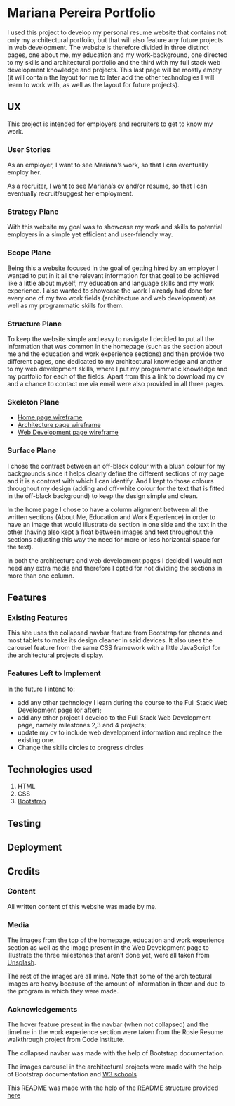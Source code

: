 # Mariana Pereira Portfolio

I used this project to develop my personal resume website that contains not only my architectural portfolio, but that will also feature any future projects in web development. The website is therefore divided in three distinct pages, one about me, my education and my work-background, one directed to my skills and architectural portfolio and the third with my full stack web development knowledge and projects.
This last page will be mostly empty (it will contain the layout for me to later add the other technologies I will learn to work with, as well as the layout for future projects).

## UX

This project is intended for employers and recruiters to get to know my work.

### User Stories

As an employer, I want to see Mariana’s work, so that I can eventually employ her.

As a recruiter, I want to see Mariana’s cv and/or resume, so that I can eventually recruit/suggest her employment.

### Strategy Plane

With this website my goal was to showcase my work and skills to potential employers in a simple yet efficient and user-friendly way.

### Scope Plane

Being this a website focused in the goal of getting hired by an employer I wanted to put in it all the relevant information for that goal to be achieved like a little about myself, my education and language skills and my work experience. I also wanted to showcase the work I already had done for every one of my two work fields (architecture and web development) as well as my programmatic skills for them.

### Structure Plane

To keep the website simple and easy to navigate I decided to put all the information that was common in the homepage (such as the section about me and the education and work experience sections) and then provide two different pages, one dedicated to my architectural knowledge and another to my web development skills, where I put my programmatic knowledge and my portfolio for each of the fields. Apart from this a link to download my cv and a chance to contact me via email were also provided in all three pages.

### Skeleton Plane

-	[Home page wireframe](wireframes/home.jpg)
-	[Architecture page wireframe](wireframes/architecture.jpg)
-	[Web Development page wireframe](wireframes/webdevelopment.jpg)

### Surface Plane

I chose the contrast between an off-black colour with a blush colour for my backgrounds since it helps clearly define the different sections of my page and it is a contrast with which I can identify. And I kept to those colours throughout my design (adding and off-white colour for the text that is fitted in the off-black background) to keep the design simple and clean.

In the home page I chose to have a column alignment between all the written sections (About Me, Education and Work Experience) in order to have an image that would illustrate de section in one side and the text in the other (having also kept a float between images and text throughout the sections adjusting this way the need for more or less horizontal space for the text).

In both the architecture and web development pages I decided I would not need any extra media and therefore I opted for not dividing the sections in more than one column.

## Features

### Existing Features

This site uses the collapsed navbar feature from Bootstrap for phones and most tablets to make its design cleaner in said devices. It also uses the carousel feature from the same CSS framework with a little JavaScript for the architectural projects display.

### Features Left to Implement

In the future I intend to:
-	add any other technology I learn during the course to the Full Stack Web Development page (or after);
-	add any other project I develop to the Full Stack Web Development page, namely milestones 2,3 and 4 projects;
-	update my cv to include web development information and replace the existing one.
-	Change the skills circles to progress circles

## Technologies used

1.	HTML
2.	CSS
3.	[Bootstrap](https://getbootstrap.com/)

## Testing

## Deployment

## Credits

### Content 

All written content of this website was made by me.

### Media 

The images from the top of the homepage, education and work experience section as well as the image present in the Web Development page to illustrate the three milestones that aren’t done yet, were all taken from [Unsplash](https://unsplash.com/).

The rest of the images are all mine. Note that some of the architectural images are heavy because of the amount of information in them and due to the program in which they were made.

### Acknowledgements

The hover feature present in the navbar (when not collapsed) and the timeline in the work experience section were taken from the Rosie Resume walkthrough project from Code Institute.

The collapsed navbar was made with the help of Bootstrap documentation.

The images carousel in the architectural projects were made with the help of Bootstrap documentation and [W3 schools](https://www.w3schools.com/bootstrap/bootstrap_carousel.asp)

This README was made with the help of the README structure provided [here](https://github.com/Code-Institute-Solutions/readme-template)


